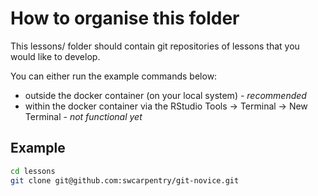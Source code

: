# How to organise this folder

This lessons/ folder should contain git repositories of lessons that you would like to develop.

You can either run the example commands below:

- outside the docker container (on your local system) - *recommended*
- within the docker container via the RStudio Tools -> Terminal -> New Terminal - *not functional yet*

## Example

```bash
cd lessons
git clone git@github.com:swcarpentry/git-novice.git
```

